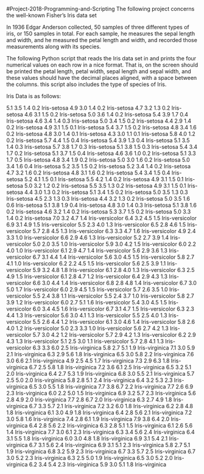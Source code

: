#Project-2018-Programming-and-Scripting
The following project concerns the well-known Fisher’s Iris data set

In 1936 Edgar Anderson collected, 50 samples of three different types of iris, or 150 samples in total. For each sample, he measures the sepal length and width, and he measured the petal length and width, and recorded those measurements along with its species. 

The following Python script that reads the Iris data set in and prints the four numerical values on each row in a nice format. That is, on the screen should be printed the petal length, petal width, sepal length and sepal width, and these values should have the decimal places aligned, with a space between the columns. this script also includes the type of species of Iris.

Iris Data is as follows:

5.1 	3.5 	1.4 	0.2 	Iris-setosa
4.9 	3.0 	1.4 	0.2 	Iris-setosa
4.7 	3.2 	1.3 	0.2 	Iris-setosa
4.6 	3.1 	1.5 	0.2 	Iris-setosa
5.0 	3.6 	1.4 	0.2 	Iris-setosa
5.4 	3.9 	1.7 	0.4 	Iris-setosa
4.6 	3.4 	1.4 	0.3 	Iris-setosa
5.0 	3.4 	1.5 	0.2 	Iris-setosa
4.4 	2.9 	1.4 	0.2 	Iris-setosa
4.9 	3.1 	1.5 	0.1 	Iris-setosa
5.4 	3.7 	1.5 	0.2 	Iris-setosa
4.8 	3.4 	1.6 	0.2 	Iris-setosa
4.8 	3.0 	1.4 	0.1 	Iris-setosa
4.3 	3.0 	1.1 	0.1 	Iris-setosa
5.8 	4.0 	1.2 	0.2 	Iris-setosa
5.7 	4.4 	1.5 	0.4 	Iris-setosa
5.4 	3.9 	1.3 	0.4 	Iris-setosa
5.1 	3.5 	1.4 	0.3 	Iris-setosa
5.7 	3.8 	1.7 	0.3 	Iris-setosa
5.1 	3.8 	1.5 	0.3 	Iris-setosa
5.4 	3.4 	1.7 	0.2 	Iris-setosa
5.1 	3.7 	1.5 	0.4 	Iris-setosa
4.6 	3.6 	1.0 	0.2 	Iris-setosa
5.1 	3.3 	1.7 	0.5 	Iris-setosa
4.8 	3.4 	1.9 	0.2 	Iris-setosa
5.0 	3.0 	1.6 	0.2 	Iris-setosa
5.0 	3.4 	1.6 	0.4 	Iris-setosa
5.2 	3.5 	1.5 	0.2 	Iris-setosa
5.2 	3.4 	1.4 	0.2 	Iris-setosa
4.7 	3.2 	1.6 	0.2 	Iris-setosa
4.8 	3.1 	1.6 	0.2 	Iris-setosa
5.4 	3.4 	1.5 	0.4 	Iris-setosa
5.2 	4.1 	1.5 	0.1 	Iris-setosa
5.5 	4.2 	1.4 	0.2 	Iris-setosa
4.9 	3.1 	1.5 	0.1 	Iris-setosa
5.0 	3.2 	1.2 	0.2 	Iris-setosa
5.5 	3.5 	1.3 	0.2 	Iris-setosa
4.9 	3.1 	1.5 	0.1 	Iris-setosa
4.4 	3.0 	1.3 	0.2 	Iris-setosa
5.1 	3.4 	1.5 	0.2 	Iris-setosa
5.0 	3.5 	1.3 	0.3 	Iris-setosa
4.5 	2.3 	1.3 	0.3 	Iris-setosa
4.4 	3.2 	1.3 	0.2 	Iris-setosa
5.0 	3.5 	1.6 	0.6 	Iris-setosa
5.1 	3.8 	1.9 	0.4 	Iris-setosa
4.8 	3.0 	1.4 	0.3 	Iris-setosa
5.1 	3.8 	1.6 	0.2 	Iris-setosa
4.6 	3.2 	1.4 	0.2 	Iris-setosa
5.3 	3.7 	1.5 	0.2 	Iris-setosa
5.0 	3.3 	1.4 	0.2 	Iris-setosa
7.0 	3.2 	4.7 	1.4 	Iris-versicolor
6.4 	3.2 	4.5 	1.5 	Iris-versicolor
6.9 	3.1 	4.9 	1.5 	Iris-versicolor
5.5 	2.3 	4.0 	1.3 	Iris-versicolor
6.5 	2.8 	4.6 	1.5 	Iris-versicolor
5.7 	2.8 	4.5 	1.3 	Iris-versicolor
6.3 	3.3 	4.7 	1.6 	Iris-versicolor
4.9 	2.4 	3.3 	1.0 	Iris-versicolor
6.6 	2.9 	4.6 	1.3 	Iris-versicolor
5.2 	2.7 	3.9 	1.4 	Iris-versicolor
5.0 	2.0 	3.5 	1.0 	Iris-versicolor
5.9 	3.0 	4.2 	1.5 	Iris-versicolor
6.0 	2.2 	4.0 	1.0 	Iris-versicolor
6.1 	2.9 	4.7 	1.4 	Iris-versicolor
5.6 	2.9 	3.6 	1.3 	Iris-versicolor
6.7 	3.1 	4.4 	1.4 	Iris-versicolor
5.6 	3.0 	4.5 	1.5 	Iris-versicolor
5.8 	2.7 	4.1 	1.0 	Iris-versicolor
6.2 	2.2 	4.5 	1.5 	Iris-versicolor
5.6 	2.5 	3.9 	1.1 	Iris-versicolor
5.9 	3.2 	4.8 	1.8 	Iris-versicolor
6.1 	2.8 	4.0 	1.3 	Iris-versicolor
6.3 	2.5 	4.9 	1.5 	Iris-versicolor
6.1 	2.8 	4.7 	1.2 	Iris-versicolor
6.4 	2.9 	4.3 	1.3 	Iris-versicolor
6.6 	3.0 	4.4 	1.4 	Iris-versicolor
6.8 	2.8 	4.8 	1.4 	Iris-versicolor
6.7 	3.0 	5.0 	1.7 	Iris-versicolor
6.0 	2.9 	4.5 	1.5 	Iris-versicolor
5.7 	2.6 	3.5 	1.0 	Iris-versicolor
5.5 	2.4 	3.8 	1.1 	Iris-versicolor
5.5 	2.4 	3.7 	1.0 	Iris-versicolor
5.8 	2.7 	3.9 	1.2 	Iris-versicolor
6.0 	2.7 	5.1 	1.6 	Iris-versicolor
5.4 	3.0 	4.5 	1.5 	Iris-versicolor
6.0 	3.4 	4.5 	1.6 	Iris-versicolor
6.7 	3.1 	4.7 	1.5 	Iris-versicolor
6.3 	2.3 	4.4 	1.3 	Iris-versicolor
5.6 	3.0 	4.1 	1.3 	Iris-versicolor
5.5 	2.5 	4.0 	1.3 	Iris-versicolor
5.5 	2.6 	4.4 	1.2 	Iris-versicolor
6.1 	3.0 	4.6 	1.4 	Iris-versicolor
5.8 	2.6 	4.0 	1.2 	Iris-versicolor
5.0 	2.3 	3.3 	1.0 	Iris-versicolor
5.6 	2.7 	4.2 	1.3 	Iris-versicolor
5.7 	3.0 	4.2 	1.2 	Iris-versicolor
5.7 	2.9 	4.2 	1.3 	Iris-versicolor
6.2 	2.9 	4.3 	1.3 	Iris-versicolor
5.1 	2.5 	3.0 	1.1 	Iris-versicolor
5.7 	2.8 	4.1 	1.3 	Iris-versicolor
6.3 	3.3 	6.0 	2.5 	Iris-virginica
5.8 	2.7 	5.1 	1.9 	Iris-virginica
7.1 	3.0 	5.9 	2.1 	Iris-virginica
6.3 	2.9 	5.6 	1.8 	Iris-virginica
6.5 	3.0 	5.8 	2.2 	Iris-virginica
7.6 	3.0 	6.6 	2.1 	Iris-virginica
4.9 	2.5 	4.5 	1.7 	Iris-virginica
7.3 	2.9 	6.3 	1.8 	Iris-virginica
6.7 	2.5 	5.8 	1.8 	Iris-virginica
7.2 	3.6 	6.1 	2.5 	Iris-virginica
6.5 	3.2 	5.1 	2.0 	Iris-virginica
6.4 	2.7 	5.3 	1.9 	Iris-virginica
6.8 	3.0 	5.5 	2.1 	Iris-virginica
5.7 	2.5 	5.0 	2.0 	Iris-virginica
5.8 	2.8 	5.1 	2.4 	Iris-virginica
6.4 	3.2 	5.3 	2.3 	Iris-virginica
6.5 	3.0 	5.5 	1.8 	Iris-virginica
7.7 	3.8 	6.7 	2.2 	Iris-virginica
7.7 	2.6 	6.9 	2.3 	Iris-virginica
6.0 	2.2 	5.0 	1.5 	Iris-virginica
6.9 	3.2 	5.7 	2.3 	Iris-virginica
5.6 	2.8 	4.9 	2.0 	Iris-virginica
7.7 	2.8 	6.7 	2.0 	Iris-virginica
6.3 	2.7 	4.9 	1.8 	Iris-virginica
6.7 	3.3 	5.7 	2.1 	Iris-virginica
7.2 	3.2 	6.0 	1.8 	Iris-virginica
6.2 	2.8 	4.8 	1.8 	Iris-virginica
6.1 	3.0 	4.9 	1.8 	Iris-virginica
6.4 	2.8 	5.6 	2.1 	Iris-virginica
7.2 	3.0 	5.8 	1.6 	Iris-virginica
7.4 	2.8 	6.1 	1.9 	Iris-virginica
7.9 	3.8 	6.4 	2.0 	Iris-virginica
6.4 	2.8 	5.6 	2.2 	Iris-virginica
6.3 	2.8 	5.1 	1.5 	Iris-virginica
6.1 	2.6 	5.6 	1.4 	Iris-virginica
7.7 	3.0 	6.1 	2.3 	Iris-virginica
6.3 	3.4 	5.6 	2.4 	Iris-virginica
6.4 	3.1 	5.5 	1.8 	Iris-virginica
6.0 	3.0 	4.8 	1.8 	Iris-virginica
6.9 	3.1 	5.4 	2.1 	Iris-virginica
6.7 	3.1 	5.6 	2.4 	Iris-virginica
6.9 	3.1 	5.1 	2.3 	Iris-virginica
5.8 	2.7 	5.1 	1.9 	Iris-virginica
6.8 	3.2 	5.9 	2.3 	Iris-virginica
6.7 	3.3 	5.7 	2.5 	Iris-virginica
6.7 	3.0 	5.2 	2.3 	Iris-virginica
6.3 	2.5 	5.0 	1.9 	Iris-virginica
6.5 	3.0 	5.2 	2.0 	Iris-virginica
6.2 	3.4 	5.4 	2.3 	Iris-virginica
5.9 	3.0 	5.1 	1.8 	Iris-virginica

